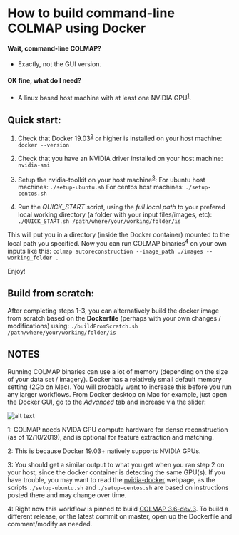 

# How to build command-line COLMAP using Docker

#### Wait, command-line COLMAP?
+ Exactly, not the GUI version.

#### OK fine, what do I need?
+ A linux based host machine with at least one NVIDIA GPU<sup>[1](#f1)</sup>. 

## Quick start:

1. Check that Docker 19.03<sup>[2](#f2)</sup> or higher is installed on your host machine:
`docker --version`

2. Check that you have an NVIDIA driver installed on your host machine:
`nvidia-smi`

3. Setup the nvidia-toolkit on your host machine<sup>[3](#f3)</sup>:
For ubuntu host machines: `./setup-ubuntu.sh`
For centos host machines: `./setup-centos.sh`

4. Run the *QUICK_START* script, using the *full local path* to your prefered local working directory (a folder with your input files/images, etc):
`./QUICK_START.sh /path/where/your/working/folder/is`

This will put you in a directory (inside the Docker container) mounted to the local path you specified. Now you can run COLMAP binaries<sup>[4](#f4)</sup> on your own inputs like this:
`colmap autoreconstruction --image_path ./images --working_folder .`

Enjoy!

## Build from scratch:

After completing steps 1-3, you can alternatively build the docker image from scratch based on the **Dockerfile** (perhaps with your own changes / modifications) using:
`./buildFromScratch.sh /path/where/your/working/folder/is`

## NOTES
Running COLMAP binaries can use a lot of memory (depending on the size of your data set / imagery). Docker has a relatively small default memory setting (2Gb on Mac). You will probably want to increase this before you run any larger workflows. From Docker desktop on Mac for example, just open the Docker GUI, go to the *Advanced* tab and increase via the slider:

![alt text][dockerParam]

[dockerParam]: https://i.stack.imgur.com/6iWiW.png "Recommend increasing memory to >4Gb"

<a name="f1">1</a>: COLMAP needs NVIDA GPU compute hardware for dense reconstruction (as of 12/10/2019), and is optional for feature extraction and matching.

<a name="f2">2</a>: This is because Docker 19.03+ natively supports NVIDIA GPUs.

<a name="f3">3</a>: You should get a similar output to what you get when you ran step 2 on your host, since the docker container is detecting the same GPU(s). If you have trouble, you may want to read the [nvidia-docker](https://github.com/NVIDIA/nvidia-docker) webpage, as the scripts `./setup-ubuntu.sh` and `./setup-centos.sh` are based on instructions posted there and may change over time.

<a name="f4">4</a>: Right now this workflow is pinned to build [COLMAP 3.6-dev.3](https://github.com/tjdahlke/colmap/releases/tag/3.6-dev.3). To build a different release, or the latest commit on master, open up the Dockerfile and comment/modify as needed.



